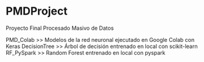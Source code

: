 # PMDProject
Proyecto Final Procesado Masivo de Datos

PMD_Colab >> Modelos de la red neuronal ejecutado en Google Colab con Keras 
DecisionTree >> Árbol de decisión entrenado en local con scikit-learn 
RF_PySpark >> Random Forest entrenado en local con pyspark
